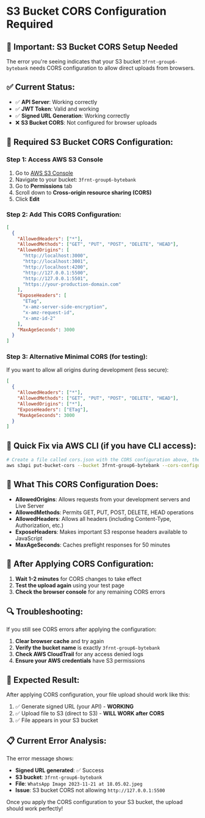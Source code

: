 # S3 Bucket CORS Configuration Required

## 🚨 Important: S3 Bucket CORS Setup Needed

The error you're seeing indicates that your S3 bucket `3frnt-group6-bytebank` needs CORS configuration to allow direct uploads from browsers.

## ✅ Current Status:

- ✅ **API Server**: Working correctly
- ✅ **JWT Token**: Valid and working
- ✅ **Signed URL Generation**: Working correctly
- ❌ **S3 Bucket CORS**: Not configured for browser uploads

## 🔧 Required S3 Bucket CORS Configuration:

### Step 1: Access AWS S3 Console

1. Go to [AWS S3 Console](https://s3.console.aws.amazon.com/)
2. Navigate to your bucket: `3frnt-group6-bytebank`
3. Go to **Permissions** tab
4. Scroll down to **Cross-origin resource sharing (CORS)**
5. Click **Edit**

### Step 2: Add This CORS Configuration:

```json
[
  {
    "AllowedHeaders": ["*"],
    "AllowedMethods": ["GET", "PUT", "POST", "DELETE", "HEAD"],
    "AllowedOrigins": [
      "http://localhost:3000",
      "http://localhost:3001",
      "http://localhost:4200",
      "http://127.0.0.1:5500",
      "http://127.0.0.1:5501",
      "https://your-production-domain.com"
    ],
    "ExposeHeaders": [
      "ETag",
      "x-amz-server-side-encryption",
      "x-amz-request-id",
      "x-amz-id-2"
    ],
    "MaxAgeSeconds": 3000
  }
]
```

### Step 3: Alternative Minimal CORS (for testing):

If you want to allow all origins during development (less secure):

```json
[
  {
    "AllowedHeaders": ["*"],
    "AllowedMethods": ["GET", "PUT", "POST", "DELETE", "HEAD"],
    "AllowedOrigins": ["*"],
    "ExposeHeaders": ["ETag"],
    "MaxAgeSeconds": 3000
  }
]
```

## 🔧 Quick Fix via AWS CLI (if you have CLI access):

```bash
# Create a file called cors.json with the CORS configuration above, then:
aws s3api put-bucket-cors --bucket 3frnt-group6-bytebank --cors-configuration file://cors.json
```

## 📝 What This CORS Configuration Does:

- **AllowedOrigins**: Allows requests from your development servers and Live Server
- **AllowedMethods**: Permits GET, PUT, POST, DELETE, HEAD operations
- **AllowedHeaders**: Allows all headers (including Content-Type, Authorization, etc.)
- **ExposeHeaders**: Makes important S3 response headers available to JavaScript
- **MaxAgeSeconds**: Caches preflight responses for 50 minutes

## 🧪 After Applying CORS Configuration:

1. **Wait 1-2 minutes** for CORS changes to take effect
2. **Test the upload again** using your test page
3. **Check the browser console** for any remaining CORS errors

## 🔍 Troubleshooting:

If you still see CORS errors after applying the configuration:

1. **Clear browser cache** and try again
2. **Verify the bucket name** is exactly `3frnt-group6-bytebank`
3. **Check AWS CloudTrail** for any access denied logs
4. **Ensure your AWS credentials** have S3 permissions

## 🎯 Expected Result:

After applying CORS configuration, your file upload should work like this:

1. ✅ Generate signed URL (your API) - **WORKING**
2. ✅ Upload file to S3 (direct to S3) - **WILL WORK after CORS**
3. ✅ File appears in your S3 bucket

## 📋 Current Error Analysis:

The error message shows:

- **Signed URL generated**: ✅ Success
- **S3 bucket**: `3frnt-group6-bytebank`
- **File**: `WhatsApp Image 2023-11-21 at 18.05.02.jpeg`
- **Issue**: S3 bucket CORS not allowing `http://127.0.0.1:5500`

Once you apply the CORS configuration to your S3 bucket, the upload should work perfectly!
